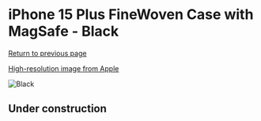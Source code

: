 # iPhone 15 Plus FineWoven Case with MagSafe - Black

[Return to previous page](/iphone_15)

[High-resolution image from Apple](https://store.storeimages.cdn-apple.com/8756/as-images.apple.com/is/MT423?wid=4500&hei=4500&fmt=png)

<div style="width: 500px"><img src="/everyphone/MT423.png" alt="Black"></div>

## Under construction
